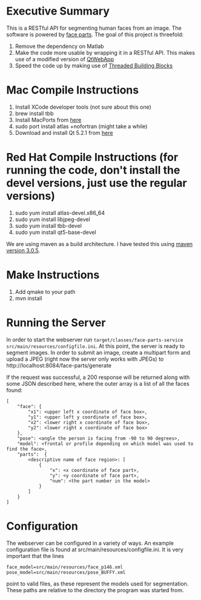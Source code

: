 # Executive Summary

This is a RESTful API for segmenting human faces from an image.  The software is powered by [face parts](http://www.ics.uci.edu/~xzhu/face/).  The goal of this project is threefold:

1.  Remove the dependency on Matlab
2.  Make the code more usable by wrapping it in a RESTful API.  This makes use of a modified version of [QtWebApp](http://stefanfrings.de/qtwebapp/index-en.html)
3.  Speed the code up by making use of [Threaded Building Blocks](https://www.threadingbuildingblocks.org/)

# Mac Compile Instructions

1.  Install XCode developer tools (not sure about this one)
2.  brew install tbb
3.  Install MacPorts from [here](https://www.macports.org/install.php)
4.  sudo port install atlas +nofortran (might take a while)
5.  Download and install Qt 5.2.1 from [here](http://qt-project.org/downloads)

# Red Hat Compile Instructions (for running the code, don't install the devel versions, just use the regular versions)

1.  sudo yum install atlas-devel.x86_64
2.  sudo yum install libjpeg-devel
3.  sudo yum install tbb-devel
4.  sudo yum install qt5-base-devel

We are using maven as a build architecture.  I have tested this using [maven version 3.0.5](http://maven.apache.org/download.cgi).

# Make Instructions

1.  Add qmake to your path
2.  mvn install

# Running the Server

In order to start the webserver run `target/classes/face-parts-service src/main/resources/configfile.ini`.  At this point, the server is ready to segment images.  In order to submit an image, create a multipart form and upload a JPEG (right now the server only works with JPEGs) to http://localhost:8084/face-parts/generate

If the request was successful, a 200 response will be returned along with some JSON described here, where the outer array is a list of all the faces found:

    [
        "face": {
            "x1": <upper left x coordinate of face box>,
            "y1": <upper left y coordinate of face box>,
            "x2": <lower right x coordinate of face box>,
            "y2": <lower right x coordinate of face box>
        },
        "pose": <angle the person is facing from -90 to 90 degrees>,
        "model": <frontal or profile depending on which model was used to find the face>,
        "parts":  {
            <descriptive name of face region>: [
                {
                    "x": <x coordinate of face part>,
                    "y": <y coordinate of face part>,
                    "num": <the part number in the model>
                }
            ]
        }
    ]


# Configuration

The webserver can be configured in a variety of ways.  An example configuration file is found at src/main/resources/configfile.ini.  It is very important that the lines


    face_model=src/main/resources/face_p146.xml
    pose_model=src/main/resources/pose_BUFFY.xml


point to valid files, as these represent the models used for segmentation.  These paths are relative to the directory the program was started from.  